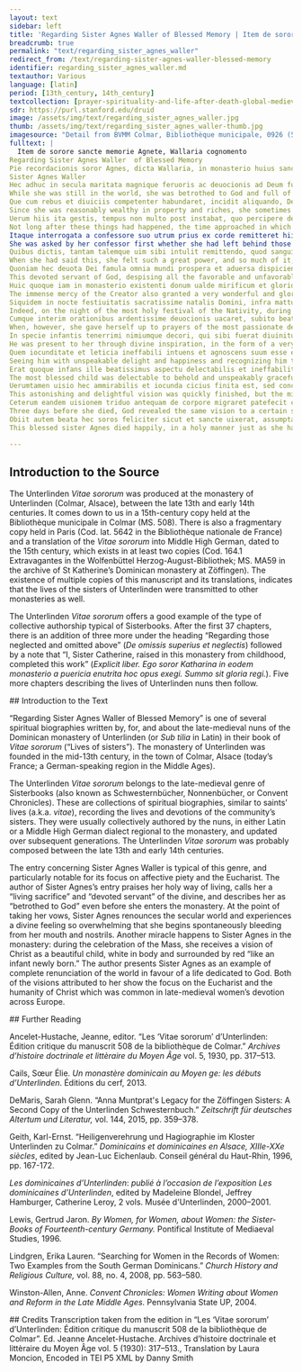 ```yaml
---
layout: text
sidebar: left
title: 'Regarding Sister Agnes Waller of Blessed Memory | Item de sorore sancte memorie Agnete, Wallaria cognomento'
breadcrumb: true
permalink: "text/regarding_sister_agnes_waller"
redirect_from: /text/regarding-sister-agnes-waller-blessed-memory
identifier: regarding_sister_agnes_waller.md
textauthor: Various
language: [latin]
period: [13th_century, 14th_century]
textcollection: [prayer-spirituality-and-life-after-death-global-medieval-perspectives]
sdr: https://purl.stanford.edu/druid 
image: /assets/img/text/regarding_sister_agnes_waller.jpg
thumb: /assets/img/text/regarding_sister_agnes_waller-thumb.jpg
imagesource: "Detail from BVMM Colmar, Bibliothèque municipale, 0926 (508) f.61r (CC BY-NC 3.0)"
fulltext: |
  Item de sorore sancte memorie Agnete, Wallaria cognomento
Regarding Sister Agnes Waller  of Blessed Memory
Pie recordacionis soror Agnes, dicta Wallaria, in monasterio huius sancte congregacionis usque ad obitum suum religiose ualde ac laudabiliter conuersata, satagens cottidie semetipsam exhibere hostiam uiuentem, sanctam, deuote et sedulo conseruauit, corpori suo supra modum rigida atque dura.
Sister Agnes Waller
Hec adhuc in secula maritata magnique feruoris ac deuocionis ad Deum fuit, elemosinis ceterisque deuote insistens operibus pietatis.
While she was still in the world, she was betrothed to God and full of great fervor and devotion towards him, faithfully applying herself in almsgiving and in other works of piety.
Que cum rebus et diuiciis competenter habundaret, incidit aliquando, Deo permittente, in manus quorumdam nobilium et potentum, qui eam in bonis suis plurimum molestabant, inferentes ei dampnum nimis graue.
Since she was reasonably wealthy in property and riches, she sometimes fell, God allowing, into the hands of certain noble and powerful men, who troubled her most frequently regarding her goods, inflicting a very great financial loss on her.
Uerum hiis ita gestis, tempus non multo post instabat, quo percipere debuit altaris uiuifica sacramenta.
Not long after these things had happened, the time approached in which she was bound to receive the life-giving sacrament of the altar.
Itaque interrogata a confessore suo utrum prius ex corde remitteret hiis qui se leserant, ed dicente eo quoniam aliter dare sibi minime presumeret sacrosanctum corpus Christi, tunc illa repente cum multa animi libertate respondens ait: "Si omnia mundi huius regna dicioni mee subiacerent, illis libencius renunciarem, quam unius momenti spacio carere vellem dulcissimo Deo meo; idcirco toto nunc ex corde ignosco et remitto eisdem, quod in me deliquerunt."
She was asked by her confessor first whether she had left behind those things which are harmful to her, since, as he said, otherwise he would hardly presume to give her the holy body of Christ. Responding suddenly with a great outspokenness of mind, she said: "If all the kingdoms of this world were to submit themselves to my authority, gladly would I renounce them—that is how much I would be willing to deprive myself of them in one moment, for the sake of my most beloved God; on that account I now completely forgive and dismiss those things which were lacking in me."
Quibus dictis, tantam talemque uim sibi intulit remittendo, quod sanguis mox de ipsius ore et naribus exiliuit, confessore suo presente pariter et uidente.
When she had said this, she felt such a great power, and so much of it, rush upon her in surrendering that suddenly blood burst forth from her mouth and nostrils. Her confessor was there with her and saw this.
Quoniam hec deuota Dei famula omnia mundi prospera et aduersa dispiciens pro nichilo reputauit, ut Christum solum lucrifaceret, ideo gaudium et consolacionem Sancti Spiritus multiplicem accipere meruit in presenti et gloriam in futuro.
This devoted servant of God, despising all the favorable and unfavorable things of the world, reckoned them as nothing, in order that she might gain Christ alone. Therefore she was worthy to receive the manifold joy and and consolation of the Holy Spirit in the present, and glory in the future.
Huic quoque iam in monasterio existenti donum ualde mirificum et gloriosum contulit inmensa pietas conditoris, quod preterire silencio congruum non putamus.
The immense mercy of the Creator also granted a very wonderful and glorious gift to her while she was living in the monastery, which we cannot pass over in silence.
Siquidem in nocte festiuitatis sacratissime natalis Domini, infra mattutinarum missarumque sollempnia tunc pariter celebranda, in retrochoro se collocarat, utpote debilis et infirma, nec ualens cantatibus coequari.
Indeed, on the night of the most holy festival of the Nativity, during the solemnities of Matins and Mass, she sat down in the rear of the choir, as she was frail and weak and not feeling up to the singing.
Cumque interim orationibus ardentissime deuocionis uacaret, subito beatis occulis uisibiliter uidere meruit Dominum Sabaoth, in quem desiderant angeli prospicere.
When, however, she gave herself up to prayers of the most passionate devotion, suddenly she was deemed worthy to see, openly and with blessed eyes, the Lord of Hosts,“Dominum Sabaoth” from the Hebrew צבאות (Tzevaot)—in this context, Christ.  whom even the angels desire to glimpse.
In specie infantis tenerrimi nimiumque decori, qui sibi fuerat diuinitus presentatus.
He was present to her through divine inspiration, in the form of a very beautiful child of tender age.
Quem iocunditate et leticia ineffabili intuens et agnoscens suum esse et omnium saluatorem, anima ipsius tota liquefacta est pre inmensa dulcidine et amore illius dulcissimi paruuli, eum sibi totis astringere affectibus desiderans, sed tamen sanctum sanctorum manibus contingere non presumpsit.
Seeing him with unspeakable delight and happiness and recognizing him to be her savior and the savior of all, her entire soul was liquefied before the immense sweetness and love of this most charming child. She desired to grasp him to herself with complete affection, yet she did not presume to touch the holy of holies with her hands.
Erat quoque infans ille beatissimus aspectu delectabilis et ineffabiliter graciosus, nitens corpore candore niueo, sed rubedine quadam pre nimia teneritudine aliquantulum circumfusus, ueluti infantulus recenter iam natus.
The most blessed child was delectable to behold and unspeakably graceful, shining with a body which was as white as snow, but surrounded by a certain redness due to very great tenderness of age, just like an infant recently born.
Uerumtamen uisio hec ammirabilis et iocunda cicius finita est, sed concepte deuocionis mira suauitas deinceps in corde illius finiri non potuit.
This astonishing and delightful vision was quickly finished, but the miraculous sweetness of devotion so conceived could not end in her heart thereafter.
Ceterum eandem uisionem triduo antequam de corpore migraret patefecit cuidam deuote ac fide digne sorori, que mihi illam, quemadmodum simplicibus uerbis expressi, per ordinem enarrauit.
Three days before she died, God revealed the same vision to a certain sister, devoted and deserving in faith, who told it to me in succession, to the extent that it could be expressed in plain words.This vision of the Christ child is a not uncommon occurrence in the Vitae sororum; the Christ child features prominently in the vitae of prioresses and lifelong choir nuns as well as widows and other women who had joined the monastery later in life. The author’s remark that it was explained to her “in plain words” may refer to a vision by one of the less educated or younger nuns. 
Obiit autem beata hec soros feliciter sicut et sancte uixerat, assumpta ad regna celestia a Domino Ihesu Christo, quem toto dilexit corde et pura mente.
This blessed sister Agnes died happily, in a holy manner just as she had lived, and was taken up to the celestial kingdom by the Lord Jesus Christ, whom she loved with whole heart and pure mind.

--- 
```

## Introduction to the Source 
<p dir="ltr" id="docs-internal-guid-9425d976-7fff-06ad-b255-e878d8d61a2b">The Unterlinden <em>Vitae sororum</em> was produced at the monastery of Unterlinden (Colmar, Alsace), between the late 13th and early 14th centuries. It comes down to us in a 15th-century copy held at the Bibliothèque municipale in Colmar (MS. 508). There is also a fragmentary copy held in Paris (Cod. lat. 5642 in the Bibliothèque nationale de France) and a translation of the <em>Vitae sororum</em> into Middle High German, dated to the 15th century, which exists in at least two copies (Cod. 164.1 Extravagantes in the Wolfenbüttel Herzog-August-Bibliothek; MS. MA59 in the archive of St Katherine’s Dominican monastery at Zöffingen). The existence of multiple copies of this manuscript and its translations, indicates that the lives of the sisters of Unterlinden were transmitted to other monasteries as well.</p> <p dir="ltr">The Unterlinden <em>Vitae sororum</em> offers a good example of the type of collective authorship typical of Sisterbooks. After the first 37 chapters, there is an addition of three more under the heading “Regarding those neglected and omitted above” (<em>De omissis superius et neglectis</em>) followed by a note that “I, Sister Catherine, raised in this monastery from childhood, completed this work” (<em>Explicit liber. Ego soror Katharina in eodem monasterio a puericia enutrita hoc opus exegi. Summo sit gloria regi.</em>). Five more chapters describing the lives of Unterlinden nuns then follow.</p>
## Introduction to the Text 
<p>“Regarding Sister Agnes Waller of Blessed Memory” is one of several spiritual biographies written by, for, and about the late-medieval nuns of the Dominican monastery of Unterlinden (or <em>Sub tilia</em> in Latin) in their book of <em>Vitae sororum</em> (“Lives of sisters”). The monastery of Unterlinden was founded in the mid-13th century, in the town of Colmar, Alsace (today’s France; a German-speaking region in the Middle Ages).</p> <p>The Unterlinden <em>Vitae sororum</em> belongs to the late-medieval genre of Sisterbooks (also known as Schwesternbücher, Nonnenbücher, or Convent Chronicles). These are collections of spiritual biographies, similar to saints’ lives (a.k.a. <em>vitae</em>), recording the lives and devotions of the community’s sisters. They were usually collectively authored by the nuns, in either Latin or a Middle High German dialect regional to the monastery, and updated over subsequent generations. The Unterlinden<em> Vitae sororum</em> was probably composed between the late 13th and early 14th centuries.</p> <p>The entry concerning Sister Agnes Waller is typical of this genre, and particularly notable for its focus on affective piety and the Eucharist. The author of Sister Agnes’s entry praises her holy way of living, calls her a “living sacrifice” and “devoted servant” of the divine, and describes her as “betrothed to God” even before she enters the monastery. At the point of taking her vows, Sister Agnes renounces the secular world and experiences a divine feeling so overwhelming that she begins spontaneously bleeding from her mouth and nostrils. Another miracle happens to Sister Agnes in the monastery: during the celebration of the Mass, she receives a vision of Christ as a beautiful child, white in body and surrounded by red “like an infant newly born.” The author presents Sister Agnes as an example of complete renunciation of the world in favour of a life dedicated to God. Both of the visions attributed to her show the focus on the Eucharist and the humanity of Christ which was common in late-medieval women’s devotion across Europe.</p>
## Further Reading 
<p>Ancelet-Hustache, Jeanne, editor. “Les ‘Vitae sororum’ d’Unterlinden: Édition critique du manuscrit 508 de la bibliothèque de Colmar.” <em>Archives d’histoire doctrinale et littèraire du Moyen Âge </em>vol. 5, 1930, pp. 317–513.</p> <p>Cails, Sœur Élie. <em>Un monastère dominicain au Moyen ge: les débuts d’Unterlinden</em>. Éditions du cerf, 2013.</p> <p>DeMaris, Sarah Glenn. “Anna Muntprat's Legacy for the Zöffingen Sisters: A Second Copy of the Unterlinden Schwesternbuch.” <em>Zeitschrift für deutsches Altertum und Literatur, </em>vol. 144, 2015, pp. 359–378.</p> <p>Geith, Karl-Ernst. “Heiligenverehrung und Hagiographie im Kloster Unterlinden zu Colmar.”<em> Dominicains et dominicaines en Alsace, XIIIe-XXe siècles</em>, edited by Jean-Luc Eichenlaub. Conseil général du Haut-Rhin, 1996, pp. 167-172.</p> <p><em>Les dominicaines d’Unterlinden</em>: <em>publié à l’occasion de l’exposition Les dominicaines d’Unterlinden</em>, edited by Madeleine Blondel, Jeffrey Hamburger, Catherine Leroy, 2 vols. Musée d'Unterlinden, 2000–2001.</p> <p>Lewis, Gertrud Jaron. <em>By Women, for Women, about Women: the Sister-Books of Fourteenth-century Germany. </em>Pontifical Institute of Mediaeval Studies, 1996.</p> <p>Lindgren, Erika Lauren. “Searching for Women in the Records of Women: Two Examples from the South German Dominicans.” <em>Church History and Religious Culture,</em> vol. 88, no. 4, 2008, pp. 563–580.</p> <p>Winston-Allen, Anne. <em>Convent Chronicles: Women Writing about Women and Reform in the Late Middle Ages.</em> Pennsylvania State UP, 2004.</p>
## Credits
Transcription taken from the edition in “Les ‘Vitae sororum’ d’Unterlinden: Édition critique du manuscrit 508 de la bibliothèque de Colmar”. Ed. Jeanne Ancelet-Hustache. Archives d’histoire doctrinale et littèraire du Moyen Âge vol. 5 (1930): 317–513., Translation by Laura Moncion, Encoded in TEI P5 XML by Danny Smith
